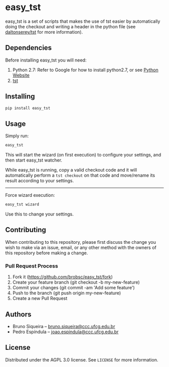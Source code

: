 # easy_tst

easy_tst is a set of scripts that makes the use of tst easier by automatically doing the checkout and writing a header in the python file (see [daltonserey/tst](https://github.com/daltonserey/tst) for more information).


## Dependencies

Before installing easy_tst you will need: 

1. Python 2.7: Refer to Google for how to install python2.7, or see [Python Website](https://www.python.org/downloads/release/python-2715/)
2. [tst](https://github.com/daltonserey/tst)


## Installing

```sh
pip install easy_tst
```

## Usage

Simply run:

```sh
easy_tst
```

This will start the wizard (on first execution) to configure your settings, and then start easy_tst watcher.

While easy_tst is running, copy a valid checkout code and it will automatically perform a `tst checkout` on that code and move/rename its result according to your settings.

---

Force wizard execution:

```sh
easy_tst wizard
```

Use this to change your settings.


## Contributing

When contributing to this repository, please first discuss the change you wish to make via an issue,
email, or any other method with the owners of this repository before making a change.

### Pull Request Process

1. Fork it (https://github.com/brobsc/easy_tst/fork)
2. Create your feature branch (git checkout -b my-new-feature)
3. Commit your changes (git commit -am 'Add some feature')
4. Push to the branch (git push origin my-new-feature)
5. Create a new Pull Request


## Authors

- Bruno Siqueira – bruno.siqueira@ccc.ufcg.edu.br
- Pedro Espíndula – joao.espindula@ccc.ufcg.edu.br

## License

Distributed under the AGPL 3.0 license. See ``LICENSE`` for more information.

